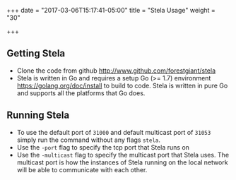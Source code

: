 +++
date = "2017-03-06T15:17:41-05:00"
title = "Stela Usage"
weight = "30"

+++

## Getting Stela
- Clone the code from github <http://www.github.com/forestgiant/stela>
- Stela is written in Go and requires a setup Go (>= 1.7) environment <https://golang.org/doc/install> to build to code.  Stela is written in pure Go and supports all the platforms that Go does.

## Running Stela
- To use the default port of `31000` and default multicast port of `31053` simply run the command without any flags `stela`.
- Use the `-port` flag to specify the tcp port that Stela runs on
- Use the `-multicast` flag to specify the multicast port that Stela uses.  The multicast port is how the instances of Stela running on the local network will be able to communicate with each other.
